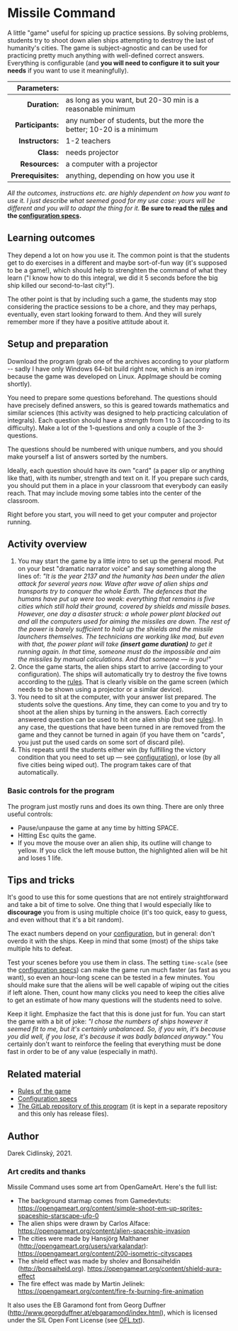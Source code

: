 # Missile Command

A little "game" useful for spicing up practice sessions. By solving problems, students try to shoot down alien ships attempting to destroy the last of humanity's cities. The game is subject-agnostic and can be used for practicing pretty much anything with well-defined correct answers. Everything is configurable (and **you will need to configure it to suit your needs** if you want to use it meaningfully).

| Parameters:        |                                     |
| -----------------: | :---------------------------------- |
| **Duration:**      | as long as you want, but 20-30 min is a reasonable minimum |
| **Participants:**  | any number of students, but the more the better; 10-20 is a minimum |
| **Instructors:**   | 1-2 teachers                        |
| **Class:**         | needs projector                     |
| **Resources:**     | a computer with a projector         |
| **Prerequisites:** | anything, depending on how you use it |

*All the outcomes, instructions etc. are highly dependent on how you want to use it. I just describe what seemed good for my use case: yours will be different and you will to adapt the thing for it.* **Be sure to read the [rules](RULES.md) and the [configuration specs](CONFIG.md).**

## Learning outcomes

They depend a lot on how you use it. The common point is that the students get to do exercises in a different and maybe sort-of-fun way (it's supposed to be a game!), which should help to strenghten the command of what they learn ("I know how to do this integral, we did it 5 seconds before the big ship killed our second-to-last city!").

The other point is that by including such a game, the students may stop considering the practice sessions to be a chore, and they may perhaps, eventually, even start looking forward to them. And they will surely remember more if they have a positive attitude about it.

## Setup and preparation

Download the program (grab one of the archives according to your platform -- sadly I have only Windows 64-bit build right now, which is an irony because the game was developed on Linux. AppImage should be coming shortly).

You need to prepare some questions beforehand. The questions should have precisely defined answers, so this is geared towards mathematics and similar sciences (this activity was designed to help practicing calculation of integrals). Each question should have a *strength* from 1 to 3 (according to its difficulty). Make a lot of the 1-questions and only a couple of the 3-questions.

The questions should be numbered with unique numbers, and you should make yourself a list of answers sorted by the numbers.

Ideally, each question should have its own "card" (a paper slip or anything like that), with its number, strength and text on it. If you prepare such cards, you should put them in a place in your classroom that everybody can easily reach. That may include moving some tables into the center of the classroom.

Right before you start, you will need to get your computer and projector running.

## Activity overview

1. You may start the game by a little intro to set up the general mood. Put on your best "dramatic narrator voice" and say something along the lines of: *"It is the year 2137 and the humanity has been under the alien attack for several years now. Wave after wave of alien ships and transports try to conquer the whole Earth. The defences that the humans have put up were too weak: everything that remains is five cities which still hold their ground, covered by shields and missile bases. However, one day a disaster struck: a whole power plant blacked out and all the computers used for aiming the missiles are down. The rest of the power is barely sufficient to hold up the shields and the missile launchers themselves. The technicians are working like mad, but even with that, the power plant will take __(insert game duration)__ to get it running again. In that time, someone must do the impossible and aim the missiles by manual calculations. And that someone — is you!"*
2. Once the game starts, the alien ships start to arrive (according to your configuration). The ships will automatically try to destroy the five towns according to the [rules](RULES.md). That is clearly visible on the game screen (which needs to be shown using a projector or a similar device).
3. You need to sit at the computer, with your answer list prepared. The students solve the questions. Any time, they can come to you and try to shoot at the alien ships by turning in the answers. Each correctly answered question can be used to hit one alien ship (but see [rules](RULES.md)). In any case, the questions that have been turned in are removed from the game and they cannot be turned in again (if you have them on "cards", you just put the used cards on some sort of discard pile).
4. This repeats until the students either win (by fulfilling the victory condition that you need to set up — see [configuration](CONFIG.md)), or lose (by all five cities being wiped out). The program takes care of that automatically.

### Basic controls for the program

The program just mostly runs and does its own thing. There are only three useful controls:
* Pause/unpause the game at any time by hitting SPACE.
* Hitting Esc quits the game.
* If you move the mouse over an alien ship, its outline will change to yellow. If you click the left mouse button, the highlighted alien will be hit and loses 1 life.

## Tips and tricks

It's good to use this for some questions that are not entirely straightforward and take a bit of time to solve. One thing that I would especially like to **discourage** you from is using multiple choice (it's too quick, easy to guess, and even without that it's a bit random).

The exact numbers depend on your [configuration](CONFIG.md), but in general: don't overdo it with the ships. Keep in mind that some (most) of the ships take multiple hits to defeat.

Test your scenes before you use them in class. The setting `time-scale` (see the [configuration specs](CONFIG.md)) can make the game run much faster (as fast as you want), so even an hour-long scene can be tested in a few minutes. You should make sure that the aliens will be well capable of wiping out the cities if left alone. Then, count how many clicks you need to keep the cities alive to get an estimate of how many questions will the students need to solve.

Keep it light. Emphasize the fact that this is done just for fun. You can start the game with a bit of joke: *"I chose the numbers of ships however it seemed fit to me, but it's certainly unbalanced. So, if you win, it's because you did well, if you lose, it's because it was badly balanced anyway."* You certainly don't want to reinforce the feeling that everything must be done fast in order to be of any value (especially in math).

## Related material

* [Rules of the game](RULES.md)
* [Configuration specs](CONFIG.md)
* [The GitLab repository of this program](https://gitlab.com/ramillies/missile-command) (it is kept in a separate repository and this only has release files).

## Author

Darek Cidlinský, 2021.

### Art credits and thanks

Missile Command uses some art from OpenGameArt. Here's the full list:
* The background starmap comes from Gamedevtuts: https://opengameart.org/content/simple-shoot-em-up-sprites-spaceship-starscape-ufo-0
* The alien ships were drawn by Carlos Alface: https://opengameart.org/content/alien-spaceship-invasion
* The cities were made by Hansjörg Malthaner (http://opengameart.org/users/varkalandar): https://opengameart.org/content/200-isometric-cityscapes
* The shield effect was made by sholev and Bonsaiheldin (http://bonsaiheld.org). https://opengameart.org/content/shield-aura-effect
* The fire effect was made by Martin Jelínek: https://opengameart.org/content/fire-fx-burning-fire-animation

It also uses the EB Garamond font from Georg Duffner (http://www.georgduffner.at/ebgaramond/index.html), which is licensed under the SIL Open Font License (see [OFL.txt](OFL.txt)).
